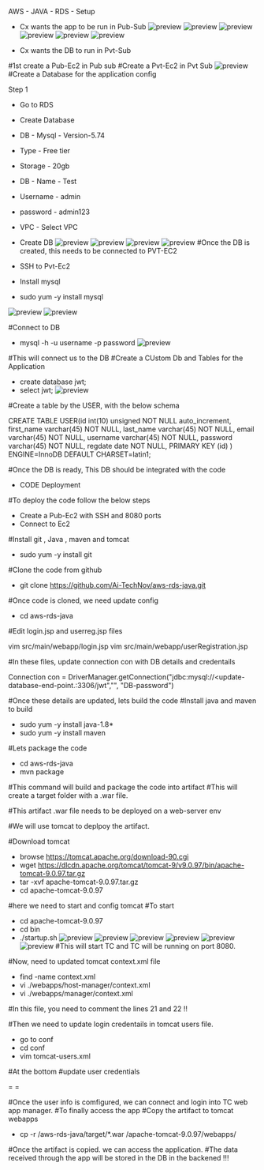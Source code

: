 AWS - JAVA - RDS - Setup

- Cx wants the app to be run in Pub-Sub
![preview](images/RDS1.png)
![preview](images/RDS2.png)
![preview](images/RDS3.png)
![preview](images/RDS4.png)
![preview](images/RDS5.png)
![preview](images/RDS6.png)

- Cx wants the DB to run in Pvt-Sub

#1st create a Pub-Ec2 in Pub sub
#Create a Pvt-Ec2 in Pvt Sub
![preview](images/RDS19.png)
#Create a Database for the application config

Step 1
- Go to RDS
- Create Database
- DB - Mysql - Version-5.74
- Type - Free tier
- Storage - 20gb
- DB - Name - Test
- Username - admin
- password - admin123
- VPC - Select VPC
- Create DB
![preview](images/RDS7.png)
![preview](images/RDS8.png)
![preview](images/RDS9.png)
![preview](images/RDS10.png)
#Once the DB is created, this needs to be connected to PVT-EC2

- SSH to Pvt-Ec2
- Install mysql 
- sudo yum -y install mysql

![preview](images/RDS11.png)
![preview](images/RDS12.png)

#Connect to DB
- mysql -h <data-base-end-point> -u username -p password
![preview](images/RDS10.png)

#This will connect us to the DB
#Create a CUstom Db and Tables for the Application

- create database jwt;
- select jwt;
![preview](images/RDS13.png)

#Create a table by the USER, with the below schema

CREATE TABLE USER(id int(10) unsigned NOT NULL auto_increment,
first_name varchar(45) NOT NULL,
last_name varchar(45) NOT NULL,
email varchar(45) NOT NULL,
username varchar(45) NOT NULL,
password varchar(45) NOT NULL,
regdate date NOT NULL, 
PRIMARY KEY  (id) ) ENGINE=InnoDB DEFAULT CHARSET=latin1;

#Once the DB is ready, This DB should be integrated with the code


- CODE Deployment

#To deploy the code follow the below steps

- Create a Pub-Ec2 with SSH and 8080 ports
- Connect to Ec2


#Install git , Java , maven and tomcat

- sudo yum -y install git

#Clone the code from github
- git clone https://github.com/Ai-TechNov/aws-rds-java.git

#Once code is cloned, we need update config

- cd aws-rds-java

#Edit login.jsp and userreg.jsp files

vim src/main/webapp/login.jsp
vim src/main/webapp/userRegistration.jsp

#In these files, update connection con with DB details and credentails

Connection con = DriverManager.getConnection("jdbc:mysql://<update-database-end-point.:3306/jwt","<DB-user-name>", "DB-password")

#Once these details are updated, lets build the code
#Install java and maven to build

- sudo yum -y install java-1.8*
- sudo yum -y install maven

#Lets package the code

- cd aws-rds-java
- mvn package

#This command will build and package the code into artifact
#This will create a target folder with a .war file.

#This artifact .war file needs to be deployed on a web-server env

#We will use tomcat to deplpoy the artifact. 


#Download tomcat
- browse https://tomcat.apache.org/download-90.cgi
- wget https://dlcdn.apache.org/tomcat/tomcat-9/v9.0.97/bin/apache-tomcat-9.0.97.tar.gz
- tar -xvf apache-tomcat-9.0.97.tar.gz
- cd apache-tomcat-9.0.97

#here we need to start and config tomcat
#To start

- cd apache-tomcat-9.0.97
- cd bin
- ./startup.sh
![preview](images/RDS14.png)
![preview](images/RDS15.png)
![preview](images/RDS16.png)
![preview](images/RDS17.png)
![preview](images/RDS18.png)
![preview](images/RDS20.png)
#This will start TC and TC will be running on port 8080.

#Now, need to updated tomcat context.xml file

- find -name context.xml
- vi ./webapps/host-manager/context.xml
- vi ./webapps/manager/context.xml

#In this file, you need to comment the lines 21 and 22 !!

#Then we need to update login credentails in tomcat users file.

- go to conf 
- cd conf
- vim tomcat-users.xml

#At the bottom
#update user credentials

<role-name>=
<user-name>=
</tomcat-user>

#Once the user info is comfigured, we can connect and login into TC web app manager.
#To finally access the app
#Copy the artifact to tomcat webapps

- cp -r /aws-rds-java/target/*.war /apache-tomcat-9.0.97/webapps/

#Once the artifact is copied. we can access the application.
#The data received through the app will be stored in the DB in the backened !!!